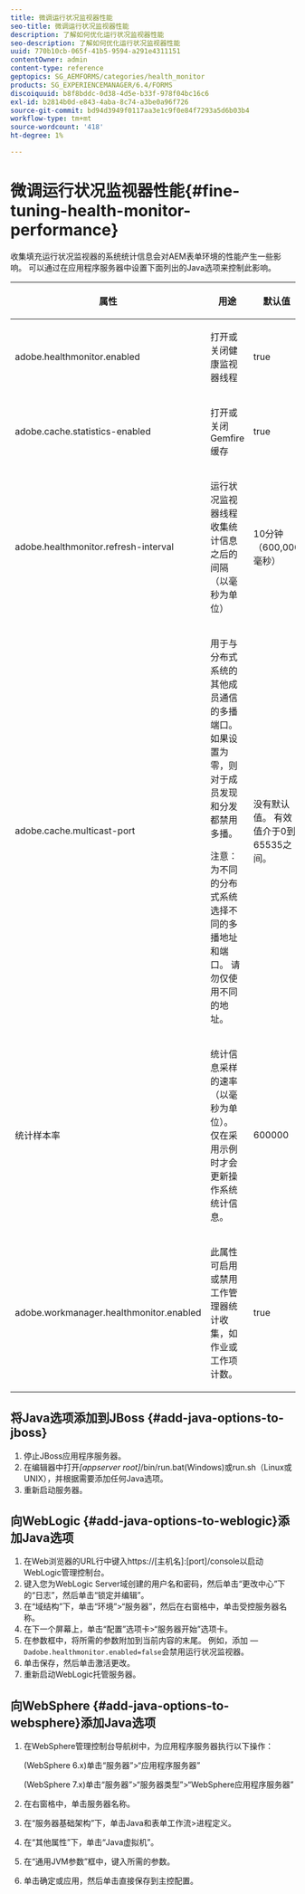 ```yaml
---
title: 微调运行状况监视器性能
seo-title: 微调运行状况监视器性能
description: 了解如何优化运行状况监视器性能
seo-description: 了解如何优化运行状况监视器性能
uuid: 770b10cb-065f-41b5-9594-a291e4311151
contentOwner: admin
content-type: reference
geptopics: SG_AEMFORMS/categories/health_monitor
products: SG_EXPERIENCEMANAGER/6.4/FORMS
discoiquuid: b8f8bddc-0d38-4d5e-b33f-978f04bc16c6
exl-id: b2814b0d-e843-4aba-8c74-a3be0a96f726
source-git-commit: bd94d3949f0117aa3e1c9f0e84f7293a5d6b03b4
workflow-type: tm+mt
source-wordcount: '418'
ht-degree: 1%

---
```


# 微调运行状况监视器性能{#fine-tuning-health-monitor-performance}

收集填充运行状况监视器的系统统计信息会对AEM表单环境的性能产生一些影响。 可以通过在应用程序服务器中设置下面列出的Java选项来控制此影响。

<table> 
 <thead> 
  <tr> 
   <th><p>属性</p></th> 
   <th><p>用途</p></th> 
   <th><p>默认值</p></th> 
  </tr> 
 </thead> 
 <tbody>
  <tr> 
   <td><p>adobe.healthmonitor.enabled</p></td> 
   <td><p>打开或关闭健康监视器线程</p></td> 
   <td><p>true</p></td> 
  </tr> 
  <tr> 
   <td><p>adobe.cache.statistics-enabled</p></td> 
   <td><p>打开或关闭Gemfire缓存</p></td> 
   <td><p>true</p></td> 
  </tr> 
  <tr> 
   <td><p>adobe.healthmonitor.refresh-interval</p></td> 
   <td><p>运行状况监视器线程收集统计信息之后的间隔（以毫秒为单位）</p></td> 
   <td><p>10分钟（600,000毫秒）</p></td> 
  </tr> 
  <tr> 
   <td><p>adobe.cache.multicast-port</p></td> 
   <td><p>用于与分布式系统的其他成员通信的多播端口。 如果设置为零，则对于成员发现和分发都禁用多播。 </p><p>注意：为不同的分布式系统选择不同的多播地址和端口。 请勿仅使用不同的地址。</p></td> 
   <td><p>没有默认值。 有效值介于0到65535之间。</p></td> 
  </tr> 
  <tr> 
   <td><p>统计样本率</p></td> 
   <td><p>统计信息采样的速率（以毫秒为单位）。 仅在采用示例时才会更新操作系统统计信息。</p></td> 
   <td><p>600000</p></td> 
  </tr> 
  <tr> 
   <td><p>adobe.workmanager.healthmonitor.enabled</p></td> 
   <td><p>此属性可启用或禁用工作管理器统计收集，如作业或工作项计数。</p></td> 
   <td><p>true</p></td> 
  </tr> 
 </tbody> 
</table>

## 将Java选项添加到JBoss {#add-java-options-to-jboss}

1. 停止JBoss应用程序服务器。
1. 在编辑器中打开&#x200B;*[appserver root]*/bin/run.bat(Windows)或run.sh（Linux或UNIX），并根据需要添加任何Java选项。
1. 重新启动服务器。

## 向WebLogic {#add-java-options-to-weblogic}添加Java选项

1. 在Web浏览器的URL行中键入https://[主机名]:[port]/console以启动WebLogic管理控制台。
1. 键入您为WebLogic Server域创建的用户名和密码，然后单击“更改中心”下的“日志”，然后单击“锁定并编辑”。
1. 在“域结构”下，单击“环境”>“服务器”，然后在右窗格中，单击受控服务器名称。
1. 在下一个屏幕上，单击“配置”选项卡>“服务器开始”选项卡。
1. 在参数框中，将所需的参数附加到当前内容的末尾。 例如，添加 — `Dadobe.healthmonitor.enabled=false`会禁用运行状况监视器。
1. 单击保存，然后单击激活更改。
1. 重新启动WebLogic托管服务器。

## 向WebSphere {#add-java-options-to-websphere}添加Java选项

1. 在WebSphere管理控制台导航树中，为应用程序服务器执行以下操作：

   (WebSphere 6.x)单击“服务器”>“应用程序服务器”

   (WebSphere 7.x)单击“服务器”>“服务器类型”>“WebSphere应用程序服务器”

1. 在右窗格中，单击服务器名称。
1. 在“服务器基础架构”下，单击Java和表单工作流>进程定义。
1. 在“其他属性”下，单击“Java虚拟机”。
1. 在“通用JVM参数”框中，键入所需的参数。
1. 单击确定或应用，然后单击直接保存到主控配置。

